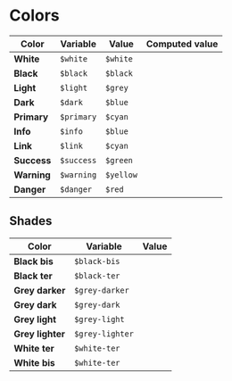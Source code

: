 # Colors

| Color         | Variable      | Value            | Computed value |
| ---           | --------      | -----            | -------------- |
| **White**     | `$white`      | `$white`          | <div class="bal-app box"><span class="bd-color has-background-white"></span></div> |
| **Black**     | `$black`      | `$black`          | <div class="bal-app box"><span class="bd-color has-background-black"></span></div> |
| **Light**     | `$light`      | `$grey`           | <div class="bal-app box"><span class="bd-color has-background-light"></span></div> |
| **Dark**      | `$dark`       | `$blue`           | <div class="bal-app box"><span class="bd-color has-background-dark"></span></div> |
| **Primary**   | `$primary`    | `$cyan`           | <div class="bal-app box"><span class="bd-color has-background-primary"></span></div> |
| **Info**      | `$info`       | `$blue`           | <div class="bal-app box"><span class="bd-color has-background-info"></span></div> |
| **Link**      | `$link`       | `$cyan`           | <div class="bal-app box"><span class="bd-color has-background-link"></span></div> |
| **Success**   | `$success`    | `$green`          | <div class="bal-app box"><span class="bd-color has-background-success"></span></div> |
| **Warning**   | `$warning`    | `$yellow`         | <div class="bal-app box"><span class="bd-color has-background-warning"></span></div> |
| **Danger**    | `$danger`     | `$red`            | <div class="bal-app box"><span class="bd-color has-background-danger"></span></div> |

 ## Shades
 
| Color                         | Variable                      | Value |
| ---                           | --------                      | ----- |
| **Black bis**                 | `$black-bis`                  | <div class="bal-app box"><span class="bd-color has-background-black-bis"></span></div> |
| **Black ter**                 | `$black-ter`                  | <div class="bal-app box"><span class="bd-color has-background-black-ter"></span></div> |
| **Grey darker**               | `$grey-darker`                | <div class="bal-app box"><span class="bd-color has-background-grey-darker"></span></div> |
| **Grey dark**                 | `$grey-dark`                  | <div class="bal-app box"><span class="bd-color has-background-grey-dark"></span></div> |
| **Grey light**                | `$grey-light`                 | <div class="bal-app box"><span class="bd-color has-background-grey-light"></span></div> |
| **Grey lighter**              | `$grey-lighter`               | <div class="bal-app box"><span class="bd-color has-background-grey-lighter"></span></div> |
| **White ter**                 | `$white-ter`                  | <div class="bal-app box"><span class="bd-color has-background-white-ter"></span></div> |
| **White bis**                 | `$white-ter`                  | <div class="bal-app box"><span class="bd-color has-background-white-ter"></span></div> |
 